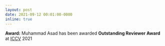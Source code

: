 ```yaml
---
layout: post
date: 2021-09-12 00:01:00-0000
inline: true
---
```


<b style="font-weight: bold;">Award:</b> Muhammad Asad has been awarded <b>Outstanding Reviewer Award</b> at <a href="https://iccv2021.thecvf.com/outstanding-reviewers" target="blank">ICCV</a> 2021

